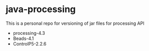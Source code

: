# java-processing
This is a personal repo for versioning of jar files for processing API
- processing-4.3
- Beads-4.1
- ControlP5-2.2.6

